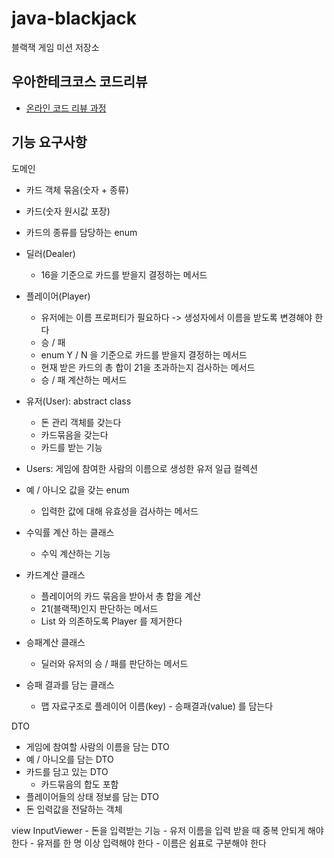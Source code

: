 # java-blackjack
블랙잭 게임 미션 저장소

## 우아한테크코스 코드리뷰
* [온라인 코드 리뷰 과정](https://github.com/woowacourse/woowacourse-docs/blob/master/maincourse/README.md)

## 기능 요구사항
도메인
- 카드 객체 묶음(숫자 +  종류)
- 카드(숫자 원시값 포장)
- 카드의 종류를 담당하는 enum

- 딜러(Dealer)
    - 16을 기준으로 카드를 받을지 결정하는 메서드
- 플레이어(Player)
    - 유저에는 이름 프로퍼티가 필요하다 -> 생성자에서 이름을 받도록 변경해야 한다
    - 승 / 패
    - enum Y / N 을 기준으로 카드를 받을지 결정하는 메서드
    - 현재 받은 카드의 총 합이 21을 초과하는지 검사하는 메서드
    - 승 / 패 계산하는 메서드
- 유저(User): abstract class
    - 돈 관리 객체를 갖는다
    - 카드묶음을 갖는다
    - 카드를 받는 기능
- Users: 게임에 참여한 사람의 이름으로 생성한 유저 일급 컬렉션

- 예 / 아니오 값을 갖는 enum
    - 입력한 값에 대해 유효성을 검사하는 메서드

- 수익률 계산 하는 클래스
    - 수익 계산하는 기능 
- 카드계산 클래스
    - 플레이어의 카드 묶음을 받아서 총 합을 계산
    - 21(블랙잭)인지 판단하는 메서드
    - List<Card> 와 의존하도록 Player 를 제거한다
- 승패계산 클래스
    - 딜러와 유저의 승 / 패를 판단하는 메서드
- 승패 결과를 담는 클래스
    - 맵 자료구조로 플레이어 이름(key) - 승패결과(value) 를 담는다

DTO
- 게임에 참여할 사람의 이름을 담는 DTO
- 예 / 아니오를 담는 DTO
- 카드를 담고 있는 DTO
    - 카드묶음의 합도 포함
- 플레이어들의 상태 정보를 담는 DTO
- 돈 입력값을 전달하는 객체

view
InputViewer
    - 돈을 입력받는 기능
    - 유저 이름을 입력 받을 때 중복 안되게 해야한다
    - 유저를 한 명 이상 입력해야 한다
    - 이름은 쉼표로 구분해야 한다